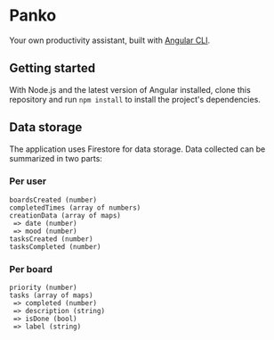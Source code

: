 # Panko

Your own productivity assistant, built with [Angular CLI](https://github.com/angular/angular-cli).

## Getting started

With Node.js and the latest version of Angular installed, clone this repository and run ```npm install``` to install the project's dependencies.

## Data storage

The application uses Firestore for data storage. Data collected can be summarized in two parts:

### Per user

```
boardsCreated (number)
completedTimes (array of numbers)
creationData (array of maps)
 => date (number)
 => mood (number)
tasksCreated (number)
tasksCompleted (number)
```

### Per board

```
priority (number)
tasks (array of maps)
 => completed (number)
 => description (string)
 => isDone (bool)
 => label (string)
```